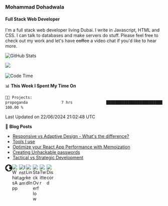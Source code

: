 ### Mohammad Dohadwala

#### Full Stack Web Developer

I'm a full stack web developer living Dubai. I write in Javascript, HTML and CSS. I can talk to databases and make servers do stuff. Please feel free to check out my work and let's have ~~coffee~~ a video chat if you'd like to hear more.

![GitHub Stats][stats]

![](https://komarev.com/ghpvc/?username=Gr8z)

<!--START_SECTION:waka-->
![Code Time](http://img.shields.io/badge/Code%20Time-5%2C692%20hrs%2035%20mins-blue)

📊 **This Week I Spent My Time On** 

```text
🐱‍💻 Projects: 
propoganda               7 hrs               █████████████████████████   100.00 % 
```


 Last Updated on 22/06/2024 21:02:48 UTC
<!--END_SECTION:waka-->

📕 **Blog Posts** 
<!-- BLOG-POST-LIST:START -->
- [Responsive vs Adaptive Design - What&#39;s the difference?](https://dohad.dev/blog/responsive-vs-adaptive)
- [Tools I use](https://dohad.dev/blog/uses)
- [Optimize your React App Performance with Memoization](https://dohad.dev/blog/memoization-react)
- [Creating Unhackable passwords](https://dohad.dev/blog/strong-passwords)
- [Tactical vs Strategic Development](https://dohad.dev/blog/tactical-vs-strategic)
<!-- BLOG-POST-LIST:END -->

[<img align="left" alt="dohad.dev" width="22px" src="https://raw.githubusercontent.com/iconic/open-iconic/master/svg/globe.svg" />][website]
[<img align="left" alt="WhatsApp" width="22px" src="https://cdn.jsdelivr.net/npm/simple-icons@v3/icons/whatsapp.svg" />][whatsapp]
[<img align="left" alt="Instagram" width="22px" src="https://cdn.jsdelivr.net/npm/simple-icons@v3/icons/instagram.svg" />][instagram]
[<img align="left" alt="LinkedIn" width="22px" src="https://cdn.jsdelivr.net/npm/simple-icons@v3/icons/linkedin.svg" />][linkedin]
[<img align="left" alt="Stack Overflow" width="22px" src="https://cdn.jsdelivr.net/npm/simple-icons@v3/icons/stackoverflow.svg" />][stackoverflow]
[<img align="left" alt="Twitter" width="22px" src="https://cdn.jsdelivr.net/npm/simple-icons@v3/icons/twitter.svg" />][twitter]
[<img align="left" alt="Discord" width="22px" src="https://cdn.jsdelivr.net/npm/simple-icons@v3/icons/discord.svg" />][discord]

[website]: https://dohad.dev
[whatsapp]: https://wa.me/971552328372
[instagram]: https://www.instagram.com/mohammad.dohad
[linkedin]: https://www.linkedin.com/in/mohammaddohad
[stackoverflow]: https://stackoverflow.com/users/5008677
[twitter]: https://twitter.com/mohammaddohad
[discord]: https://discord.gg/fap7gWy
[stats]: https://github-readme-stats.vercel.app/api?username=Gr8z&show_icons=true&count_private=true&hide_title=true&hide_rank=true
